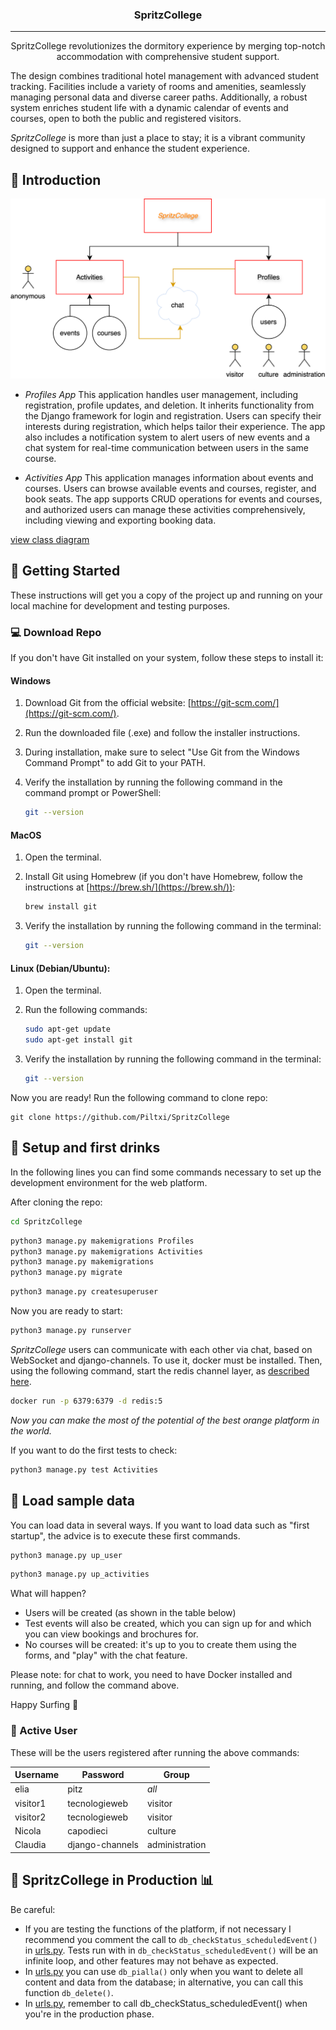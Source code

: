 <h3 align="center">SpritzCollege</h3>

---

<p align="center"> SpritzCollege revolutionizes the dormitory experience by merging top-notch accommodation with comprehensive student support.

The design combines traditional hotel management with advanced student tracking. Facilities include a variety of rooms and amenities, seamlessly managing personal data and diverse career paths. Additionally, a robust system enriches student life with a dynamic calendar of events and courses, open to both the public and registered visitors.

*SpritzCollege* is more than just a place to stay; it is a vibrant community designed to support and enhance the student experience.
    <br> 
</p>

## 🍹 Introduction <a name="getting_started"></a>

<p align="center">
  <img src="img_readme/total.svg" />
</p>


- *Profiles App* This application handles user management, including registration, profile updates, and deletion. It inherits functionality from the Django framework for login and registration. Users can specify their interests during registration, which helps tailor their experience. The app also includes a notification system to alert users of new events and a chat system for real-time communication between users in the same course. 

- *Activities App* This application manages information about events and courses. Users can browse available events and courses, register, and book seats. The app supports CRUD operations for events and courses, and authorized users can manage these activities comprehensively, including viewing and exporting booking data.

<a href="img_readme/cl_diagram.svg">view class diagram</a>

## 🏁 Getting Started <a name = "getting_started"></a>

These instructions will get you a copy of the project up and running on your local machine for development and testing purposes.

### 💻 Download Repo

If you don't have Git installed on your system, follow these steps to install it:

#### Windows 

1. Download Git from the official website: [https://git-scm.com/](https://git-scm.com/).

2. Run the downloaded file (.exe) and follow the installer instructions.

3. During installation, make sure to select "Use Git from the Windows Command Prompt" to add Git to your PATH.

4. Verify the installation by running the following command in the command prompt or PowerShell:

    ```bash
    git --version
    ```
#### MacOS

1. Open the terminal.

2. Install Git using Homebrew (if you don't have Homebrew, follow the instructions at [https://brew.sh/](https://brew.sh/)):

    ```bash
    brew install git
    ```

3. Verify the installation by running the following command in the terminal:

    ```bash
    git --version
    ```
#### Linux (Debian/Ubuntu):

1. Open the terminal.

2. Run the following commands:

    ```bash
    sudo apt-get update
    sudo apt-get install git
    ```

3. Verify the installation by running the following command in the terminal:

    ```bash
    git --version
    ```

Now you are ready! Run the following command to clone repo:

```
git clone https://github.com/Piltxi/SpritzCollege
```
## 🔋 Setup and first drinks

In the following lines you can find some commands necessary to set up the development environment for the web platform.

After cloning the repo:
``` bash
cd SpritzCollege 
```

``` bash
python3 manage.py makemigrations Profiles
python3 manage.py makemigrations Activities
python3 manage.py makemigrations
python3 manage.py migrate
```

``` bash
python3 manage.py createsuperuser
```
Now you are ready to start:
``` bash
python3 manage.py runserver
```

*SpritzCollege* users can communicate with each other via chat, based on WebSocket and django-channels. 
To use it, docker must be installed. Then, using the following command, start the redis channel layer, as <a href="https://channels.readthedocs.io/en/stable/tutorial/part_2.html">described here</a>.
``` bash
docker run -p 6379:6379 -d redis:5
```
*Now you can make the most of the potential of the best orange platform in the world.*

If you want to do the first tests to check: 
``` bash
python3 manage.py test Activities
```
 
## 🔩 Load sample data
You can load data in several ways.
If you want to load data such as "first startup",
the advice is to execute these first commands.

``` bash
python3 manage.py up_user
```

``` bash
python3 manage.py up_activities
```
What will happen?

- Users will be created (as shown in the table below)
- Test events will also be created, which you can sign up for and which you can view bookings and brochures for.
- No courses will be created: it's up to you to create them using the forms, and "play" with the chat feature.

Please note: for chat to work, you need to have Docker installed and running, and follow the command above.

Happy Surfing 🤘

###  👻 Active User 
These will be the users registered after running the above commands:
<center>

| **Username** | **Password** | **Group**          |
|--------------|--------------|--------------------|
| elia        | pitz    | *all*           |
| visitor1        | tecnologieweb    | visitor           |
| visitor2        | tecnologieweb    | visitor           |
| Nicola        | capodieci    | culture       |
| Claudia        | django-channels    | administration           |
</center>

## 📑 SpritzCollege in Production 📊
Be careful: <br>
- If you are testing the functions of the platform, if not necessary I recommend you comment the call to `db_checkStatus_scheduledEvent()` in <a href="SpritzCollege/SpritzCollege/urls.py">urls.py</a>. Tests run with in `db_checkStatus_scheduledEvent()` will be an infinite loop, and other features may not behave as expected.
- In <a href="SpritzCollege/SpritzCollege/urls.py">urls.py</a> you can use `db_pialla()` only when you want to delete all content and data from the database; in alternative, you can call this function `db_delete()`. 
- In <a href="SpritzCollege/SpritzCollege/urls.py">urls.py</a>, remember to call db_checkStatus_scheduledEvent() when you're in the production phase.